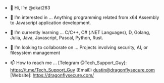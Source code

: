 - 👋 Hi, I’m @dkat263

- 👀 I’m interested in ...
Anything programming related from x64 Assembly to Javascript application development.

- 🌱 I’m currently learning ...
C/C++, C# (.NET Languages), D, Golang, Julia, Java, Javascript, Pascal, Python, Rust.

- 💞️ I’m looking to collaborate on ...
Projects involving security, AI, or filesystem management

- 📫 How to reach me ...
[Telegram @Tech_Support_Guy]: https://t.me/Tech_Support_Guy
[Email]: dustin@dragonflysecure.com
[Website]: https://dragonflysecure.com/

<!---
dkat263/dkat263 is a special repository because its `README.md` (this file) appears on your GitHub profile.
You can click the Preview link to take a look at your changes.
--->
